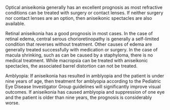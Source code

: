 Optical aniseikonia generally has an excellent prognosis as most refractive conditions can be treated with surgery or contact lenses. If neither surgery nor contact lenses are an option, then aniseikonic spectacles are also available.

Retinal aniseikonia has a good prognosis in most cases. In the case of retinal edema, central serous chorioretinopathy is generally a self-limited condition that reverses without treatment. Other causes of edema are generally treated successfully with medication or surgery. In the case of macula shrinking, such as can be caused by a staphyloma, there is no medical treatment. While macropsia can be treated with aniseikonic spectacles, the associated barrel distortion can not be treated.

Amblyopia: If aniseikonia has resulted in amblyopia and the patient is under nine years of age, then treatment for amblyopia according to the Pediatric Eye Disease Investigator Group guidelines will significantly improve visual outcomes. If aniseikonia has caused amblyopia and suppression of one eye and the patient is older than nine years, the prognosis is considerably worse.